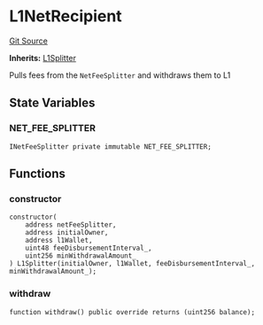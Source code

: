 # L1NetRecipient
[Git Source](https://github.com/Uniswap/unichain-contracts/blob/7d082d43521bcb905aa20ba11b80b16647dcf7ef/src/FeeSplitter/L1NetRecipient.sol)

**Inherits:**
[L1Splitter](/src/FeeSplitter/L1Splitter.sol/contract.L1Splitter.md)

Pulls fees from the `NetFeeSplitter` and withdraws them to L1


## State Variables
### NET_FEE_SPLITTER

```solidity
INetFeeSplitter private immutable NET_FEE_SPLITTER;
```


## Functions
### constructor


```solidity
constructor(
    address netFeeSplitter,
    address initialOwner,
    address l1Wallet,
    uint48 feeDisbursementInterval_,
    uint256 minWithdrawalAmount_
) L1Splitter(initialOwner, l1Wallet, feeDisbursementInterval_, minWithdrawalAmount_);
```

### withdraw


```solidity
function withdraw() public override returns (uint256 balance);
```

